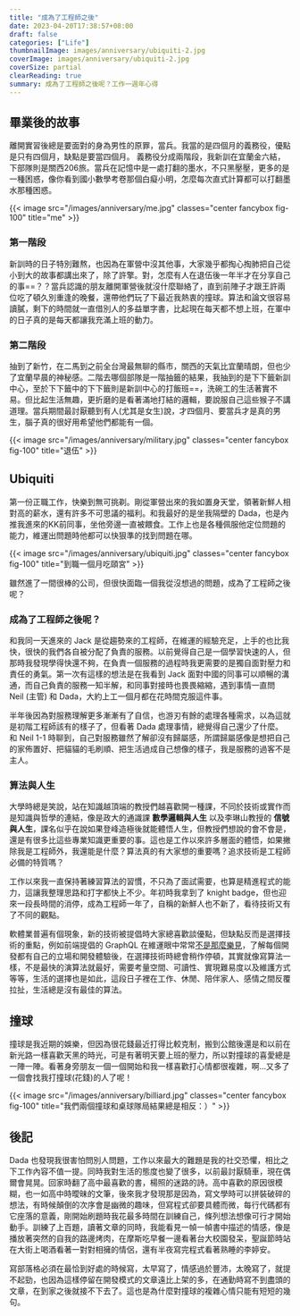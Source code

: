 ```yaml
---
title: "成為了工程師之後"
date: 2023-04-20T17:38:57+08:00
draft: false
categories: ["Life"]
thumbnailImage: images/anniversary/ubiquiti-2.jpg
coverImage: images/anniversary/ubiquiti-2.jpg
coverSize: partial
clearReading: true
summary: 成為了工程師之後呢？工作一週年心得
---
```




## 畢業後的故事

離開實習後總是要面對的身為男性的原罪，當兵。我當的是四個月的義務役，優點是只有四個月，缺點是要當四個月。
義務役分成兩階段，我新訓在宜蘭金六結，下部隊則是關西206旅。當兵在記憶中是一處打翻的墨水，不只黑壓壓，更多的是一種困惑，像你看到國小數學考卷那個白癡小明，怎麼每次直式計算都可以打翻墨水那種困惑。


{{< image src="/images/anniversary/me.jpg" classes="center fancybox fig-100" title="me" >}}

### 第一階段

新訓時的日子特別難熬，也因為在軍營中沒其他事，大家幾乎都掏心掏肺把自己從小到大的故事都講出來了，除了許擎。對，怎麼有人在退伍後一年半才在分享自己的事==？？當兵認識的朋友離開軍營後就沒什麼聯絡了，直到前陣子才跟王許兩位吃了頓久別重逢的晚餐，還帶他們玩了下最近我熱衷的撞球。算法和論文很容易讀膩，剩下的時間就一直借別人的多益單字書，比起現在每天都不想上班，在軍中的日子真的是每天都讓我充滿上班的動力。

### 第二階段

抽到了新竹，在二馬到之前全台灣最無聊的縣市，關西的天氣比宜蘭晴朗，但也少了宜蘭早晨的神秘感。二階去哪個部隊是一階抽籤的結果，我抽到的是下下籤新訓中心，至於下下籤中的下下籤則是新訓中心的打飯班==，洗碗工的生活著實不易。但比起生活無趣，更折磨的是看著滿地打結的邏輯，要說服自己這些猴子不講道理。當兵期間最討厭聽到有人(尤其是女生)說，才四個月、要當兵才是真的男生，腦子真的很好用希望他們都能有一個。

{{< image src="/images/anniversary/military.jpg"  classes="center fancybox fig-100" title="退伍"  >}}

## Ubiquiti

第一份正職工作，快樂到無可挑剃。剛從軍營出來的我如置身天堂，領著新鮮人相對高的薪水，還有許多不可思議的福利。和我最好的是坐我隔壁的 Dada，也是內推我進來的KK前同事，坐他旁邊一直被餵食。工作上也是各種佩服他定位問題的能力，維運出問題時他都可以快狠準的找到問題在哪。

{{< image src="/images/anniversary/ubiquiti.jpg"  classes="center fancybox fig-100" title="到職一個月吃頤宮"  >}}

雖然進了一間很棒的公司，但很快面臨一個我從沒想過的問題，成為了工程師之後呢？

### 成為了工程師之後呢？

和我同一天進來的 Jack 是從趨勢來的工程師，在維運的經驗充足，上手的也比我快，很快的我們各自被分配了負責的服務。以前覺得自己是一個學習快速的人，但那時我發現學得快還不夠，在負責一個服務的過程時我更需要的是獨自面對壓力和責任的勇氣。第一次有這樣的想法是在我看到 Jack 面對中國的同事可以順暢的溝通，而自己負責的服務一知半解，和同事對接時也畏畏縮縮，遇到事情一直問 Neil (主管) 和 Dada，大約上工一個月都在花時間克服這件事。

半年後因為對服務理解更多漸漸有了自信，也游刃有餘的處理各種需求，以為這就是初階工程師該有的樣子了，但看著 Dada 處理事情，總覺得自己還少了什麼。和 Neil 1-1 時聊到，自己對服務雖然了解卻沒有歸屬感，所謂歸屬感像是想把自己的家佈置好、把貓貓的毛刷順、把生活過成自己想像的樣子，我是服務的過客不是主人。

### 算法與人生

大學時總是笑說，站在知識越頂端的教授們越喜歡開一種課，不同於技術或實作而是知識與哲學的連結，像是政大的通識課 **數學邏輯與人生** 以及李琳山教授的 **信號與人生**，課名似乎在說如果登峰造極後就能體悟人生，但教授們想說的會不會是，還是有很多比這些專業知識更重要的事。這也是工作以來許多層面的體悟，如果撇除我是工程師外，我還能是什麼？算法真的有大家想的重要嗎？追求技術是工程師必備的特質嗎？

工作以來我一直保持著練習算法的習慣，不只為了面試需要，也算是精進程式的能力，這讓我整理思路和打字都快上不少。年初時我拿到了 knight badge，但也迎來一段長時間的消停，成為工程師一年了，自稱的新鮮人也不新了，看待技術又有了不同的觀點。

軟體業普遍有個現象，新的技術被提倡時大家總喜歡談優點，但缺點反而是選擇技術的重點，例如前端提倡的 GraphQL 在維運眼中常常[不是那麼樂見](https://betterprogramming.pub/graphql-from-excitement-to-deception-f81f7c95b7cf)，了解每個開發都有自己的立場和開發體驗後，在選擇技術時總會稍作停頓，其實就像寫算法一樣，不是最快的演算法就最好，需要考量空間、可讀性、實現難易度以及維護方式等等，生活的選擇也是如此，這段日子裡在工作、休閒、陪伴家人、感情之間反覆拉扯，生活總是沒有最佳的算法。

## 撞球

撞球是我近期的娛樂，但因為很花錢最近打得比較克制，搬到公館後還是和以前在新光路一樣喜歡天黑的時光，可是有著明天要上班的壓力，所以對撞球的喜愛總是一陣一陣。看著身旁朋友一個一個開始和我一樣喜歡打心情都很複雜，啊...又多了一個會找我打撞球(花錢)的人了呢！

{{< image src="/images/anniversary/billiard.jpg"  classes="center fancybox fig-100" title="我們兩個撞球和桌球隊局結果總是相反：）"  >}}

## 後記

Dada 也發現我很害怕問別人問題，工作以來最大的難題是我的社交恐懼，相比之下工作內容不值一提。同時我對生活的態度也變了很多，以前最討厭騎車，現在偶爾會晃晃。回家時翻了高中最喜歡的書，楊照的迷路的詩。高中喜歡的原因很模糊，也一如高中時曖昧的文筆，後來我才發現那是因為，寫文學時可以拼裝破碎的想法，有時候顛倒的次序會是幽微的趣味，但寫程式卻要具體而微，每行代碼都有它座落的意義，剛開始刷題時我花最多時間在訓練自己，條列想法想像可行才開始動手。訓練了上百題，讀著文章的同時，我能看見一幀一幀書中描述的情感，像是播放著突然的自我的路邊烤肉，在摩斯吃早餐一邊看著台大校園發呆，聖誕節時站在大街上喝酒看著一對對相擁的情侶，還有半夜寫完程式看著熟睡的李婷安。

寫部落格必須在最恰到好處的時候寫，太早寫了，情感過於豐沛，太晚寫了，就提不起勁，也因為這樣停留在開發模式的文章遠比上架的多，在通勤時寫不到盡頭的文章，在到家之後就接不下去了。這也是為什麼對撞球的複雜心情只能有短短的幾句。